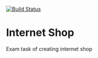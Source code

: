 
[![Build Status](https://travis-ci.org/tgenman/internet_shop.svg?branch=master)](https://travis-ci.org/tgenman/internet_shop)


# Internet Shop
Exam task of creating internet shop
